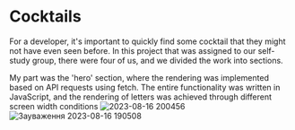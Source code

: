 # Cocktails
For a developer, it's important to quickly find some cocktail that they might not have even seen before. In this project that was assigned to our self-study group, there were four of us, and we divided the work into sections.

My part was the 'hero' section, where the rendering was implemented based on API requests using fetch. The entire functionality was written in JavaScript, and the rendering of letters was achieved through different screen width conditions
![2023-08-16 200456](https://github.com/Zhe1a/Zhe1a/assets/108029808/7186045c-9a47-4c9e-84d9-66400798b74a)
![Зауваження 2023-08-16 190508](https://github.com/Zhe1a/Zhe1a/assets/108029808/77d74b7c-6c92-497e-824f-e9a2578f681e)

<!--
**Zhe1a/Zhe1a** is a ✨ _special_ ✨ repository because its `README.md` (this file) appears on your GitHub profile.

Here are some ideas to get you started:

- 🔭 I’m currently working on ...
- 🌱 I’m currently learning ...
- 👯 I’m looking to collaborate on ...
- 🤔 I’m looking for help with ...
- 💬 Ask me about ...

- 📫 How to reach me: ...
- 😄 Pronouns: ...
- ⚡ Fun fact: ...!
2)

-->
